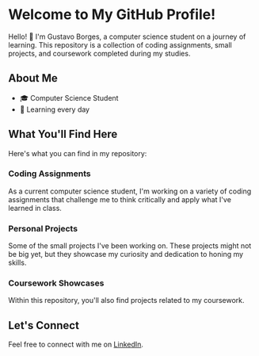 # Welcome to My GitHub Profile!

Hello! 👋 I'm Gustavo Borges, a computer science student on a journey of learning. This repository is a collection of coding assignments, small projects, and coursework completed during my studies.

## About Me

- 🎓 Computer Science Student
- 🌱 Learning every day

## What You'll Find Here

Here's what you can find in my repository:

### Coding Assignments

As a current computer science student, I'm working on a variety of coding assignments that challenge me to think critically and apply what I've learned in class.

### Personal Projects

Some of the small projects I've been working on. These projects might not be big yet, but they showcase my curiosity and dedication to honing my skills.

### Coursework Showcases

Within this repository, you'll also find projects related to my coursework.

## Let's Connect

Feel free to connect with me on [LinkedIn](https://www.linkedin.com/in/gustavo-borges-790866215/).
